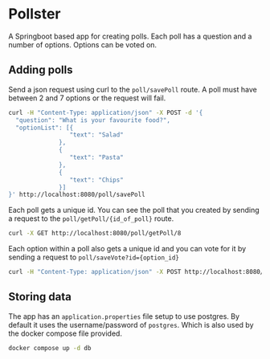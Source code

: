 # Pollster
A Springboot based app for creating polls. Each poll has a question and a number of options. Options can be voted on.

## Adding polls
Send a json request using curl to the `poll/savePoll` route. A poll must have between 2 and 7 options or the request will fail.

```bash
curl -H "Content-Type: application/json" -X POST -d '{
  "question": "What is your favourite food?",
  "optionList": [{
                 "text": "Salad"
              },
              {
                 "text": "Pasta"
              },
              {
                 "text": "Chips"
              }]
}' http://localhost:8080/poll/savePoll
```

Each poll gets a unique id. You can see the poll that you created by sending a request to the `poll/getPoll/{id_of_poll}` route.

```bash
curl -X GET http://localhost:8080/poll/getPoll/8
```

Each option within a poll also gets a unique id and you can vote for it by sending a request to `poll/saveVote?id={option_id}`

```bash
curl -H "Content-Type: application/json" -X POST http://localhost:8080/poll/saveVote?id=8
```

## Storing data
The app has an `application.properties` file setup to use postgres. By default it uses the username/password of `postgres`. Which is also used by the docker compose file provided.

```bash
docker compose up -d db
```